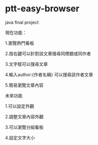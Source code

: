 # ptt-easy-browser
 java final project
 
 現在功能：
 
 1.瀏覽熱門看板
 
 2.按右鍵可以針對該文章搜尋同標題或同作者
 
 3.文字框可以搜尋文章
 
 4.輸入author:{作者名稱} 可以搜尋該作者文章
 
 5.簡易瀏覽文章內容
 
 未來功能
 
 1.可以設定外觀
 
 2.調整文章內容外觀
 
 3.可以瀏覽分組看板
 
 4.設定文字大小
